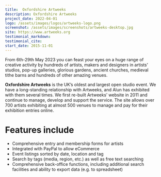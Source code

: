 ```yaml
---
title:  Oxfordshire Artweeks
description: Oxfordshire Artweeks
project_date: 2022-04-01
logo: /assets/images/logos/artweeks-logo.png
screenshot: /assets/images/screenshots/artweeks-desktop.jpg
site: https://www.artweeks.org
testimonial_markdown: 
testimonial_cite: 
start_date: 2015-11-01
---
```


From 6th-29th May 2023 you can feast your eyes on a huge range of creative activity by hundreds of artists, makers and designers in artists' studios, pop-up galleries, glorious gardens, ancient churches, medieval tithe barns and hundreds of other amazing venues.

**Oxfordshire Artweeks** is the UK’s oldest and largest open studio event.  We have a long-standing relationship with Artweeks, and Alun has exhibited with them several times. We first re-built Artweeks’ website in 2011 and continue to manage, develop and support the service.  The site allows over 700 artists exhibiting at almost 500 venues to manage and pay for their exhibition entries online.  

Features include
====

* Comprehensive entry and membership forms for artists
* Integrated with PayPal to allow eCommerce
* Event listings sorted by date, location and tag
* Search by tags (media, region, etc.) as well as free text searching
* Comprehensive back-office functions, including additional search facilities and ability to export data (e.g. to spreadsheet)
